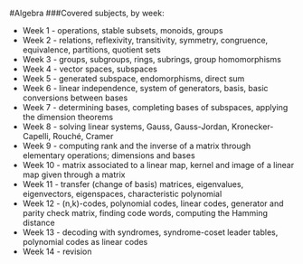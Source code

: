 #Algebra
###Covered subjects, by week:
- Week 1 - operations, stable subsets, monoids, groups
- Week 2 - relations, reflexivity, transitivity, symmetry, congruence, equivalence, partitions, quotient sets
- Week 3 - groups, subgroups, rings, subrings, group homomorphisms
- Week 4 - vector spaces, subspaces
- Week 5 - generated subspace, endomorphisms, direct sum
- Week 6 - linear independence, system of generators, basis, basic conversions between bases
- Week 7 - determining bases, completing bases of subspaces, applying the dimension theorems
- Week 8 - solving linear systems, Gauss, Gauss-Jordan, Kronecker-Capelli, Rouché, Cramer
- Week 9 - computing rank and the inverse of a matrix through elementary operations; dimensions and bases
- Week 10 - matrix associated to a linear map, kernel and image of a linear map given through a matrix
- Week 11 - transfer (change of basis) matrices, eigenvalues, eigenvectors, eigenspaces, characteristic polynomial
- Week 12 - (n,k)-codes, polynomial codes, linear codes, generator and parity check matrix, finding code words, computing the Hamming distance
- Week 13 - decoding with syndromes, syndrome-coset leader tables, polynomial codes as linear codes
- Week 14 - revision
